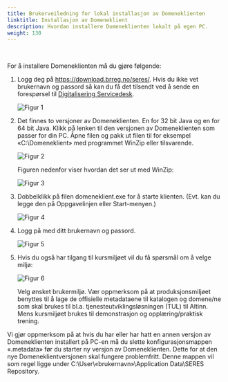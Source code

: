```yaml
---
title: Brukerveiledning for lokal installasjon av Domeneklienten
linktitle: Installasjon av Domeneklient
description: Hvordan installere Domeneklienten lokalt på egen PC. 
weight: 130
---
```


&nbsp; 

For å installere Domeneklienten må du gjøre følgende:

1. Logg deg på https://download.brreg.no/seres/. Hvis du ikke vet brukernavn og passord så kan du få det tilsendt ved å sende en forespørsel til [Digitalisering Servicedesk](mailto:tjenesteeier@altinn.no?Subject=SERES%20-%20Forespørsel%20om%20brukernavn%20og%20passord%20til%20https://download.brreg.no/seres/).

    ![Figur 1](../../installasjondk-innloggingftp.png)

2. Det finnes to versjoner av Domeneklienten. En for 32 bit Java og en for 64 bit Java. Klikk på lenken til den versjonen av Domeneklienten som passer for din PC. Åpne filen og pakk ut filen til for eksempel «C:\Domeneklient» med programmet WinZip eller tilsvarende.

    ![Figur 2](../../installasjondk-indexftp.png)

   Figuren nedenfor viser hvordan det ser ut med WinZip:

    ![Figur 3](../../installasjondk-extractwinzip.png)
 
3. Dobbelklikk på filen domeneklient.exe for å starte klienten. (Evt. kan du legge den på Oppgavelinjen eller Start-menyen.)

    ![Figur 4](../../installasjondk-windowsutforsker.png)

4. Logg på med ditt brukernavn og passord.

    ![Figur 5](../../domeneklient-innloggingsbilde.png)

5. Hvis du også har tilgang til kursmiljøet vil du få spørsmål om å velge miljø:

    ![Figur 6](../../domeneklient-velg-miljo.png)

    Velg ønsket brukermiljø. Vær oppmerksom på at produksjonsmiljøet benyttes til å lage de offisielle metadataene til katalogen og domene/ne som skal brukes til bl.a. tjenesteutviklingsløsningen (TUL) til Altinn. Mens kursmiljøet brukes til demonstrasjon og opplæring/praktisk trening.

Vi gjør oppmerksom på at hvis du har eller har hatt en annen versjon av Domeneklienten installert på PC-en må du slette konfigurasjonsmappen «.metadata» før du starter ny versjon av Domeneklienten. Dette for at den nye Domeneklientversjonen skal fungere problemfritt. Denne mappen vil som regel ligge under C:\User\«brukernavn»\Application Data\SERES Repository\.

